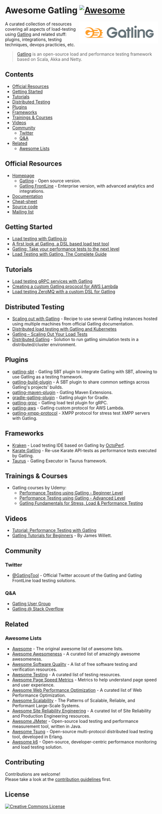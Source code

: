 # Awesome Gatling [![Awesome](https://awesome.re/badge.svg)](https://awesome.re)

[<img src="assets/images/gatling-logo.svg" align="right" width="260" alt="Gatling">](https://gatling.io/)

A curated collection of resources covering all aspects of load-testing using [Gatling](https://gatling.io/) and related stuff: plugins, integrations, testing techniques, devops practicies, etc.

> [Gatling](https://gatling.io/) is an open-source load and performance testing framework based on Scala, Akka and Netty.

## Contents

- [Official Resources](#official-resources)
- [Getting Started](#getting-started)
- [Tutorials](#tutorials)
- [Distributed Testing](#distributed-testing)
- [Plugins](#plugins)
- [Frameworks](#frameworks)
- [Trainings & Courses](#trainings--courses)
- [Videos](#videos)
- [Community](#community)
  - [Twitter](#twitter)
  - [Q&A](#qa)
- [Related](#related)
  - [Awesome Lists](#awesome-lists)

## Official Resources

- [Homepage](https://gatling.io/)
  - [Gatling](https://gatling.io/open-source/) - Open source version.
  - [Gatling FrontLine](https://gatling.io/gatling-frontline/) - Enterprise version, with advanced analytics and integrations.
- [Documentation](https://gatling.io/docs/current/)
- [Cheat-sheet](https://gatling.io/docs/current/cheat-sheet/)
- [Source code](https://github.com/gatling/gatling)
- [Mailing list](https://gatling.io/community-mailing-list/)

## Getting Started

- [Load testing with Gatling.io](https://blog.pragmatists.com/load-testing-with-gatling-io-2a128fccfb3e)
- [A first look at Gatling, a DSL based load test tool](https://callistaenterprise.se/blogg/teknik/2014/04/16/a-first-look-at-gatling-a-dsl-based-load-test-tool/)
- [Gatling: Take your performance tests to the next level](https://www.thoughtworks.com/insights/blog/gatling-take-your-performance-tests-next-level)
- [Load Testing with Gatling. The Complete Guide](https://www.james-willett.com/gatling-load-testing-complete-guide/)

## Tutorials

- [Load testing gRPC services with Gatling](https://medium.com/@georgeleung_7777/load-testing-grpc-services-with-gatling-990025c77055)
- [Creating a custom Gatling prococol for AWS Lambda](https://callistaenterprise.se/blogg/teknik/2016/11/26/gatling-custom-protocol/)
- [Load testing ZeroMQ with a custom DSL for Gatling](http://mintbeans.com/load-testing-zeromq-with-gatling/)

## Distributed Testing

- [Scaling out with Gatling](https://gatling.io/docs/current/cookbook/scaling_out/) - Recipe to use several Gatling instances hosted using multiple machines from official Gatling documentation.
- [Distributed load testing with Gatling and Kubernetes](https://medium.com/de-bijenkorf-techblog/https-medium-com-annashepeleva-distributed-load-testing-with-gatling-and-kubernetes-93ebce26edbe)
- [Gatling – Scaling Out Your Load Tests](http://www.nimrodstech.com/gatling-cluster-load-testing/)
- [Distributed Gatling](https://github.com/Abiy/distGatling) - Solution to run gatling simulation tests in a distributed/cluster environment.

## Plugins

- [gatling-sbt](https://github.com/gatling/gatling-sbt-plugin) - Gatling SBT plugin to integrate Gatling with SBT, allowing to use Gatling as a testing framework.
- [gatling-build-plugin](https://github.com/gatling/gatling-build-plugin) - A SBT plugin to share common settings across Gatling's projects' builds.
- [gatling-maven-plugin](https://github.com/gatling/gatling-maven-plugin) - Gatling Maven Extensions.
- [gradle-gatling-plugin](https://github.com/lkishalmi/gradle-gatling-plugin) - Gatling plugin for Gradle.
- [gatling-grpc](https://github.com/phiSgr/gatling-grpc) - Gatling load test plugin for gRPC.
- [gatling-aws](https://github.com/callistaenterprise/gatling-aws) - Gatling custom protocol for AWS Lambda.
- [gatling-xmpp-protocol](https://github.com/TLmaK0/gatling-xmpp-protocol) - XMPP protocol for stress test XMPP servers with Gatling.

## Frameworks

- [Kraken](https://github.com/OctoPerf/kraken) - Load testing IDE based on Gatling by [OctoPerf](https://kraken.octoperf.com/).
- [Karate Gatling](https://intuit.github.io/karate/karate-gatling/) - Re-use Karate API-tests as performance tests executed by Gatling.
- [Taurus](https://gettaurus.org/docs/Gatling/) - Gatling Executor in Taurus framework.

## Trainings & Courses

- Gatling courses by Udemy:
  - [Performance Testing using Gatling - Beginner Level](https://www.udemy.com/course/performance-testing-using-gatling/)
  - [Performance Testing using Gatling - Advanced Level](https://www.udemy.com/course/performance-testing-using-gatling-advanced-level/)
  - [Gatling Fundamentals for Stress, Load & Performance Testing](https://www.udemy.com/course/gatling-fundamentals/)

## Videos

- [Tutorial: Performance Testing with Gatling](https://www.youtube.com/playlist?list=PLd4gvNaNZ4T3NCWsv3zwHYlLGtr9s1-Fz)
- [Gatling Tutorials for Beginners](https://www.youtube.com/playlist?list=PLw_jGKXm9lIYpTotIJ-R31pXS7qqwXstt) - By James Willett.

## Community

### Twitter

- [@GatlingTool](https://twitter.com/gatlingtool) - Official Twitter account of the Gatling and Gatling FrontLine load testing solutions.

### Q&A

- [Gatling User Group](https://groups.google.com/forum/#!forum/gatling)
- [Gatling @ Stack Overflow](https://stackoverflow.com/questions/tagged/gatling+or+scala-gatling+or+gatling-plugin)

## Related

### Awesome Lists

- [Awesome](https://github.com/sindresorhus/awesome) - The original awesome list of awesome lists.
- [Awesome Awesomeness](https://github.com/bayandin/awesome-awesomeness) - A curated list of amazingly awesome awesomeness.
- [Awesome Software Quality](https://github.com/ligurio/awesome-software-quality) - A list of free software testing and verification resources.
- [Awesome Testing](https://github.com/TheJambo/awesome-testing) - A curated list of testing resources.
- [Awesome Page Speed Metrics](https://github.com/csabapalfi/awesome-pagespeed-metrics) - Metrics to help understand page speed and user experience.
- [Awesome Web Performance Optimization](https://github.com/davidsonfellipe/awesome-wpo) - A curated list of Web Performance Optimization.
- [Awesome Scalability](https://github.com/binhnguyennus/awesome-scalability) - The Patterns of Scalable, Reliable, and Performant Large-Scale Systems.
- [Awesome Site Reliability Engineering](https://github.com/dastergon/awesome-sre) - A curated list of Site Reliability and Production Engineering resources.
- [Awesome JMeter](https://github.com/aliesbelik/awesome-jmeter) - Open-source load testing and performance measurement tool, written in Java.
- [Awesome Tsung](https://github.com/aliesbelik/awesome-tsung) - Open-source multi-protocol distributed load testing tool, developed in Erlang.
- [Awesome k6](https://github.com/k6io/awesome-k6) - Open-source, developer-centric performance monitoring and load testing solution.

## Contributing

Contributions are welcome!<br>
Please take a look at the [contribution guidelines](CONTRIBUTING.md) first.

## License

<a rel="license" href="https://creativecommons.org/licenses/by/4.0/"><img alt="Creative Commons License" style="border-width:0" src="https://licensebuttons.net/l/by/4.0/88x31.png" /></a>
